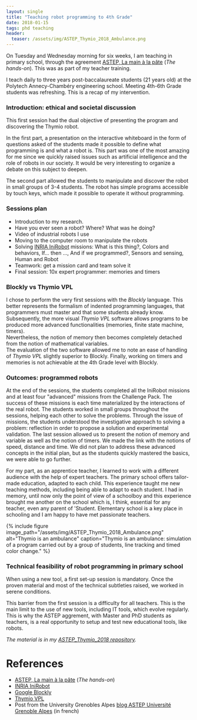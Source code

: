 ```yaml
---
layout: single
title: "Teaching robot programming to 4th Grade"
date: 2018-01-15
tags: phd teaching
header:
  teaser: /assets/img/ASTEP_Thymio_2018_Ambulance.png
---
```


On Tuesday and Wednesday morning for six weeks, I am teaching in primary school, through the agreement [ASTEP, La main à la pâte](https://www.fondation-lamap.org/fr/astep) (_The hands-on_). This was as part of my teacher training.  

I teach daily to three years post-baccalaureate students (21 years old) at the Polytech Annecy-Chambéry engineering school. Meeting 4th-6th Grade students was refreshing. This is a recap of my intervention.  

### Introduction: ethical and societal discussion

This first session had the dual objective of presenting the program and discovering the Thymio robot.  

In the first part, a presentation on the interactive whiteboard in the form of questions asked of the students made it possible to define what programming is and what a robot is. This part was one of the most amazing for me since we quickly raised issues such as artificial intelligence and the role of robots in our society. It would be very interesting to organize a debate on this subject to deepen.  

The second part allowed the students to manipulate and discover the robot in small groups of 3-4 students. The robot has simple programs accessible by touch keys, which made it possible to operate it without programming.  


### Sessions plan
- Introduction to my research.
- Have you ever seen a robot? Where? What was he doing?
- Video of industrial robots I use
- Moving to the computer room to manipulate the robots
- Solving [INRIA IniRobot](https://dm1r.inria.fr/) missions: What is this thing?, Colors and behaviors, If... then ..., And if we programmed?, Sensors and sensing, Human and Robot
- Teamwork: get a mission card and team solve it
- Final session: 10x expert programmer: memories and timers

### Blockly vs Thymio VPL
I chose to perform the very first sessions with the _Blockly_ language. This better represents the formalism of indented programming languages, that programmers must master and that some students already know.  
Subsequently, the more visual _Thymio VPL_ software allows programs to be produced more advanced functionalities (memories, finite state machine, timers).  
Nevertheless, the notion of memory then becomes completely detached from the notion of mathematical variables.  
The evaluation of the two software allowed me to note an ease of handling of _Thymio VPL_ slightly superior to Blockly.
Finally, working on timers and memories is not achievable at the 4th Grade level with Blockly.

### Outcomes: programmed robots

At the end of the sessions, the students completed all the IniRobot missions and at least four "advanced" missions from the Challenge Pack.
The success of these missions is each time materialized by the interactions of the real robot. The students worked in small groups throughout the sessions, helping each other to solve the problems.
Through the issue of missions, the students understood the investigative approach to solving a problem: reflection in order to propose a solution and experimental validation.
The last session allowed us to present the notion of memory and variable as well as the notion of timers. We made the link with the notions of speed, distance and time. We did not plan to address these advanced concepts in the initial plan, but as the students quickly mastered the basics, we were able to go further.

For my part, as an apprentice teacher, I learned to work with a different audience with the help of expert teachers. The primary school offers tailor-made education, adapted to each child. This experience taught me new teaching methods, including being able to adapt to each student.
I had in memory, until now only the point of view of a schoolboy and this experience brought me another on the school which is, I think, essential for any teacher, even any parent of 'Student. Elementary school is a key place in schooling and I am happy to have met passionate teachers.  

{% include figure image_path="/assets/img/ASTEP_Thymio_2018_Ambulance.png" alt="Thymio is an ambulance" caption="Thymio is an ambulance: simulation of a program carried out by a group of students, line tracking and timed color change." %}

### Technical feasibility of robot programming in primary school

When using a new tool, a first set-up session is mandatory. Once
the proven material and most of the technical subtleties raised, we worked in serene conditions.  

This barrier from the first session is a difficulty for all
teachers. This is the main limit to the use of new
tools, including IT tools, which evolve regularly. This is
why the ASTEP aggrement, with Master and PhD students as teachers, is a real opportunity to setup and test new educational tools, like robots.  

_The material is in my [ASTEP_Thymio_2018 repository](https://github.com/a1rb4Ck/ASTEP_Thymio_2018])._

# References

- [ASTEP, La main à la pâte](https://www.fondation-lamap.org/fr/astep) (_The hands-on_)
- [INRIA IniRobot](https://dm1r.inria.fr/)  
- [Google Blockly](https://developers.google.com/blockly)  
- [Thymio VPL](https://www.thymio.org/program/vpl/)  
- Post from the University Grenobles Alpes [blog ASTEP Université Grenoble Alpes](https://doctorat.univ-grenoble-alpes.fr/fr/pendant-la-these/la-formation-durant-la-these/parcours-labels/ateliers-projets-du-label-res/ateliers-astep-/programmer-des-robots-thymio-754129.htm?RH=GUCEDFR_PROJ) (in french)  
